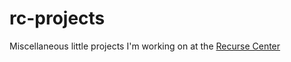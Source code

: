 # rc-projects
Miscellaneous little projects I'm working on at the [Recurse Center](http://www.recurse.com)
